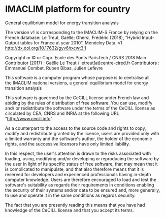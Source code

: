 # IMACLIM platform for country 
General equilibrium model for energy transition analysis

The version v1 is corresponding to the IMACLIM-S France by relying on the French database:
Le Treut, Gaëlle; Ghersi, Frédéric (2018), “Hybrid Input-Output tables for France at year 2010”, Mendeley Data, v1 http://dx.doi.org/10.17632/gyv6hxcwt3.1



Copyright or © or Copr. Ecole des Ponts ParisTech / CNRS 2018
Main Contributor (2017) : Gaëlle Le Treut / letreut[at]centre-cired.fr
Contributors : Emmanuel Combet, Ruben Bibas, Julien Lefèvre


This software is a computer program whose purpose is to centralise all  
the IMACLIM national versions, a general equilibrium model for energy transition analysis

This software is governed by the CeCILL license under French law and
abiding by the rules of distribution of free software.  You can  use,
modify and/ or redistribute the software under the terms of the CeCILL
license as circulated by CEA, CNRS and INRIA at the following URL
"http://www.cecill.info".

As a counterpart to the access to the source code and  rights to copy,
modify and redistribute granted by the license, users are provided only
with a limited warranty  and the software's author,  the holder of the
economic rights,  and the successive licensors  have only  limited
liability.

In this respect, the user's attention is drawn to the risks associated
with loading,  using,  modifying and/or developing or reproducing the
software by the user in light of its specific status of free software,
that may mean  that it is complicated to manipulate,  and  that  also
therefore means  that it is reserved for developers  and  experienced
professionals having in-depth computer knowledge. Users are therefore
encouraged to load and test the software's suitability as regards their
requirements in conditions enabling the security of their systems and/or 
data to be ensured and,  more generally, to use and operate it in the
same conditions as regards security.

The fact that you are presently reading this means that you have had
knowledge of the CeCILL license and that you accept its terms.
